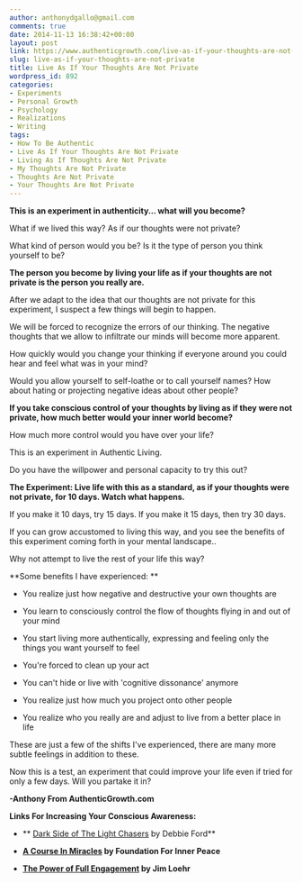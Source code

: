 ```yaml
---
author: anthonydgallo@gmail.com
comments: true
date: 2014-11-13 16:38:42+00:00
layout: post
link: https://www.authenticgrowth.com/live-as-if-your-thoughts-are-not-private/
slug: live-as-if-your-thoughts-are-not-private
title: Live As If Your Thoughts Are Not Private
wordpress_id: 892
categories:
- Experiments
- Personal Growth
- Psychology
- Realizations
- Writing
tags:
- How To Be Authentic
- Live As If Your Thoughts Are Not Private
- Living As If Thoughts Are Not Private
- My Thoughts Are Not Private
- Thoughts Are Not Private
- Your Thoughts Are Not Private
---
```


**This is an experiment in authenticity... what will you become?**

What if we lived this way? As if our thoughts were not private?

What kind of person would you be? Is it the type of person you think yourself to be?

**The person you become by living your life as if your thoughts are not private is the person you really are.**

After we adapt to the idea that our thoughts are not private for this experiment, I suspect a few things will begin to happen.

We will be forced to recognize the errors of our thinking. The negative thoughts that we allow to infiltrate our minds will become more apparent.

How quickly would you change your thinking if everyone around you could hear and feel what was in your mind?

Would you allow yourself to self-loathe or to call yourself names? How about hating or projecting negative ideas about other people?

**If you take conscious control of your thoughts by living as if they were not private, how much better would your inner world become?**

How much more control would you have over your life?

This is an experiment in Authentic Living.

Do you have the willpower and personal capacity to try this out?

**The Experiment: Live life with this as a standard, as if your thoughts were not private, for 10 days. Watch what happens.**

If you make it 10 days, try 15 days. If you make it 15 days, then try 30 days.

If you can grow accustomed to living this way, and you see the benefits of this experiment coming forth in your mental landscape..

Why not attempt to live the rest of your life this way?

**Some benefits I have experienced:
**



	
  * You realize just how negative and destructive your own thoughts are

	
  * You learn to consciously control the flow of thoughts flying in and out of your mind

	
  * You start living more authentically, expressing and feeling only the things you want yourself to feel

	
  * You're forced to clean up your act

	
  * You can't hide or live with 'cognitive dissonance' anymore

	
  * You realize just how much you project onto other people

	
  * You realize who you really are and adjust to live from a better place in life


These are just a few of the shifts I've experienced, there are many more subtle feelings in addition to these.

Now this is a test, an experiment that could improve your life even if tried for only a few days. Will you partake it in?

**-Anthony From AuthenticGrowth.com**

**Links For Increasing Your Conscious Awareness:**



	
  * ** [Dark Side of The Light Chasers](http://amzn.to/1BejMLt) by Debbie Ford**

	
  * **[A Course In Miracles](http://amzn.to/1wRyv9N) by Foundation For Inner Peace**

	
  * **[The Power of Full Engagement](http://amzn.to/1CRBWAx) by Jim Loehr**


